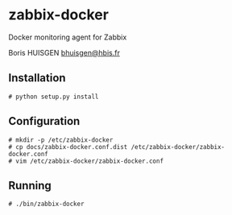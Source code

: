 # zabbix-docker

Docker monitoring agent for Zabbix

Boris HUISGEN <bhuisgen@hbis.fr>

## Installation

    # python setup.py install
    
## Configuration

    # mkdir -p /etc/zabbix-docker
    # cp docs/zabbix-docker.conf.dist /etc/zabbix-docker/zabbix-docker.conf
    # vim /etc/zabbix-docker/zabbix-docker.conf

## Running

    # ./bin/zabbix-docker

